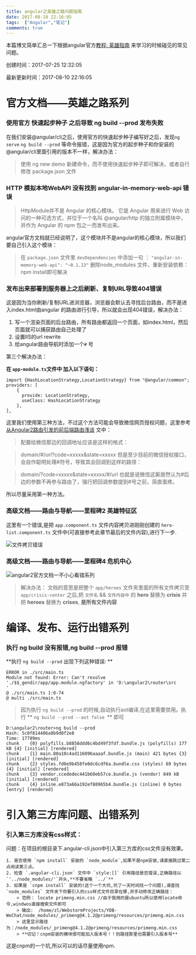 ```yaml
---
title: angular之英雄之路问题指南
date: 2017-08-10 22:16:05
tags:  ["Angular","笔记"]
comments: true
---
```


本篇博文简单汇总一下根据angular官方[教程: 英雄指南](https://angular.cn/docs/ts/latest/tutorial/) 来学习的时候碰见的常见问题。    

创建时间：2017-07-25 12:32:05   
  
最新更新时间：2017-08-10 22:16:05

<!-- more -->

# 官方文档——英雄之路系列 

### 使用官方 快速起步种子 之后导致 ng build --prod 发布失败

在我们安装@angular/cli之后，使用官方的快速起步种子编写好之后，发现`ng serve` `ng build --prod` 等命令报错，这是因为官方的起步种子和你安装的@angular/cli里面引用的版本不一样，解决办法：   

> 使用 ng new demo 新建命令，而不使用快速起步种子即可解决，或者自行修改 package.json 文件   

### HTTP 模拟本地WebAPI 没有找到 angular-in-memory-web-api 错误   

> HttpModule并不是 Angular 的核心模块。 它是 Angular 用来进行 Web 访问的一种可选方式，并位于一个名叫 @angular/http 的独立附属模块中，并作为 Angular 的 npm 包之一而发布出来。

angular官方文档就已经说明了，这个模块并不是angular的核心模块，所以我们要自己引入这个模块：

> 在 `package.json` 文件里 `devDependencies` 中添加一句 ： `"angular-in-memory-web-api": "~0.1.13"` 
> 删除node_modules 文件，重新安装依赖：npm install即可解决


### 发布出来部署到服务器上之后刷新、复制URL导致404错误

这是因为当你刷新/复制URL进浏览器，浏览器会默认去寻找后台路由，而不是进入index.html由angular 的路由进行引导，所以就会出现404错误，解决办法：

1. 写一个渲染页面的后台路由，所有路由都返回一个页面，如index.html，然后页面就可以捕获路由自己处理了
2. 设置IIS的url rewrite
3. 给angular路由导航时添加一个`#` 号

第三个解决办法：   


**在 `app-module.ts`文件中 加入以下语句：**   

	import {HashLocationStrategy,LocationStrategy} from "@angular/common";
	providers: [
	    {
	      provide: LocationStrategy,
	      useClass: HashLocationStrategy
	    },
	],



这里我们使用第三种方法，不过这个方法可能会导致微信网页授权问题，这里参考[从Angular2路由引发的前后端路由浅谈](http://www.cnblogs.com/yitim/p/angular2-study-route-and-deploy.html) 文中：


> 配置给微信那边的回调地址应该是这样的格式：

> domain/#/url?code=xxxxx&state=xxxxx
> 但是至少目前的微信授权接口，会自作聪明处理#符号，导致其会回调到这样的路径： 

> domain/?code=xxxxx&state=xxxxx/#/url
> 也就是说微信这厮居然认为#后边的参数不再参与路由了，强行把回调参数提到#号之前，简直蛋疼。

所以尽量采用第一种方法。


### 高级文档——路由与导航——里程碑2 英雄特征区  

这里有一个错误,是把 `app.component.ts` 文件内容拷贝进刚刚创建的 `hero-list.component.ts` 文件中(可直接参考此章节最后的文件内容),进行下一步.   

![文件拷贝错误](/img/angular/error_1.png)    


### 高级文档——路由与导航——里程碑4 危机中心   

![angular2官方文档一不小心看错系列](/img/angular/warning_1.png)  
   

> 解决办法： 文档的意思是把整个 `app/heroes` 文件夹里面的所有文件拷贝至 `app/crisis-center` 之后,把 `文件名` && `文件内容中` 的 **hero** 替换为 **crisis** 并把 **heroes** 替换为 **crises**, **是所有文件内容**   




# 编译、发布、运行出错系列  


### 执行 ng build 没有报错,ng build --prod 报错

**执行 `ng build --prod` 出现下列这种错误: **    

 

	ERROR in ./src/main.ts
	Module not found: Error: Can't resolve './$$_gendir/app/app.module.ngfactory' in 'D:\angular2\router\src
	'
 	@ ./src/main.ts 1:0-74
 	@ multi ./src/main.ts
 

> 因为执行 `ng build --prod` 的时候,自动执行aot编译,在这里需要禁用。执行 ** `ng build --prod --aot false `** 即可   

	D:\angular2\router>ng build --prod
	Hash: 5c0f814406a8b9d0f2e8                                                              
	Time: 17789ms
	chunk    {0} polyfills.b8858ddd6c4bd49f3fdf.bundle.js (polyfills) 177 kB {4} [initial] [rendered]
	chunk    {1} main.80a10c4ad116096aaaaf.bundle.js (main) 421 bytes {3} [initial] [rendered]
	chunk    {2} styles.fd0e9b458fe0dc6cdf6a.bundle.css (styles) 69 bytes {4} [initial] [rendered]
	chunk    {3} vendor.ccededec441b60eb57ce.bundle.js (vendor) 849 kB [initial] [rendered]
	chunk    {4} inline.e873a66a192ef88965b4.bundle.js (inline) 0 bytes [entry] [rendered]
   


 
# 引入第三方库问题、出错系列
  
### 引入第三方库没有css样式：   
  
问题：在项目的根目录下.angular-cli.json中引入第三方库的css文件没有效果。  
  
	1. 是否使用 `npm install` 安装的 `node_module`,如果不是npm安装,请直接跳过第二点阅读第三点。  
	2. 检查 `.angular-cli.json` 文件中 `style:[]` 引用路径是否错误,正确路径以 `'../node_modules/'`开头,**不要省略 `../`**  
	3. 如果是 `cnpm install` 安装的(这个一个大坑,坑了一天时间找一个问题),请查找 `node_modules` 文件夹下你要引入的css样式文件目录在哪,并手动修改正确路径：
		> 范例： locate primeng.min.css //由于我用的是ubuntu所以使用locate命令,windwos直接搜索文件即可
		> 输出:  /home/zl/WebstormProjects/YDB-WeChat/node_modules/_primeng@4.1.2@primeng/resources/primeng.min.css
		> 这里显示路径为：/node_modules/_primeng@4.1.2@primeng/resources/primeng.min.css
		> **切记！cnpm安装的模块很可能加入版本号！！则路径那里也需要引入版本号**

这是cnpm的一个坑,所以可以的话尽量使用npm.   

